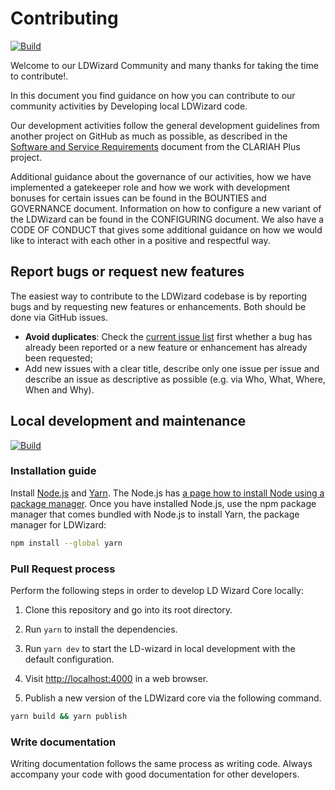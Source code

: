 # Contributing

[![Build](https://github.com/pldn/LDWizard/actions/workflows/build.yml/badge.svg)](https://github.com/pldn/LDWizard/actions/workflows/build.yml)

Welcome to our LDWizard Community and many thanks for taking the time to contribute!.

In this document you find guidance on how you can contribute to our community activities by Developing local LDWizard code.

Our development activities follow the general development guidelines from another project on GitHub as much as possible, as described in the [Software and Service Requirements](https://github.com/CLARIAH/clariah-plus/blob/main/requirements/software-requirements.pdf) document from the CLARIAH Plus project.

Additional guidance about the governance of our activities, how we have implemented a gatekeeper role and how we work with development bonuses for certain issues can be found in the BOUNTIES and GOVERNANCE document. Information on how to configure a new variant of the LDWizard can be found in the CONFIGURING document.
We also have a CODE OF CONDUCT that gives some additional guidance on how we would like to interact with each other in a positive and respectful way.

## Report bugs or request new features

The easiest way to contribute to the LDWizard codebase is by reporting bugs and by requesting new features or enhancements. Both should be done via GitHub issues.

- **Avoid duplicates**: Check the [current issue list](https://github.com/pldn/LDWizard/issues) first whether  a bug has already been reported or a new feature or enhancement has already been requested;
- Add new issues with a clear title, describe only one issue per issue and describe an issue as descriptive as possible (e.g. via Who, What, Where, When and Why).

## Local development and maintenance

[![Build](https://github.com/pldn/LDWizard/actions/workflows/build.yml/badge.svg)](https://github.com/pldn/LDWizard/actions/workflows/build.yml)

### Installation guide

Install [Node.js](https://nodejs.org) and [Yarn](https://yarnpkg.com). The Node.js has [a page how to install Node using a package manager](https://nodejs.org/en/download/package-manager/). Once you have installed Node.js, use the npm package manager that comes bundled with Node.js to install Yarn, the package manager for LDWizard:

```bash
npm install --global yarn
```

### Pull Request process

Perform the following steps in order to develop LD Wizard Core locally:

1. Clone this repository and go into its root directory.

2. Run `yarn` to install the dependencies.

3. Run `yarn dev` to start the LD-wizard in local development with the default configuration.

4. Visit <http://localhost:4000> in a web browser.

5. Publish a new version of the LDWizard core via the following command.

```sh
yarn build && yarn publish
```

### Write documentation

Writing documentation follows the same process as writing code. Always accompany your code with good documentation for other developers.

